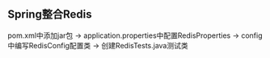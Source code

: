 ## Spring整合Redis
pom.xml中添加jar包 -> application.properties中配置RedisProperties -> config中编写RedisConfig配置类 -> 创建RedisTests.java测试类


